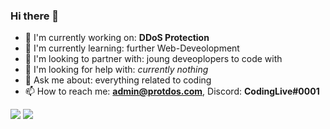 ### Hi there 👋



- 🔭 I'm currently working on: **DDoS Protection**
- 🌱 I'm currently learning: further Web-Deveolopment
- 👯 I'm looking to partner with: joung deveoplopers to code with
- 🤔 I'm looking for help with: *currently nothing*
- 💬 Ask me about: everything related to coding
- 📫 How to reach me: **admin@protdos.com**, Discord: **CodingLive#0001**

<img src="https://github-readme-stats.vercel.app/api?username=ProtDos&theme=dark&show_icons=true&count_private=true"/>

<img src="https://github-readme-stats.vercel.app/api/top-langs/?username=ProtDos&theme=dark"/>
